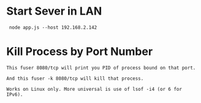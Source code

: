 # Start Sever in LAN

```
 node app.js --host 192.168.2.142

```

# Kill Process by Port Number

```
This fuser 8080/tcp will print you PID of process bound on that port.

And this fuser -k 8080/tcp will kill that process.

Works on Linux only. More universal is use of lsof -i4 (or 6 for IPv6).

```
